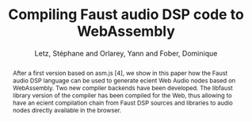 --- 
title: "Compiling Faust audio DSP code to WebAssembly" 
abstract: "After a first version based on asm.js [4], we show in this paper how the Faust audio DSP language can be used to generate ecient Web Audio nodes based on WebAssembly. Two new compiler backends have been developed. The libfaust library version of the compiler has been compiled for the Web, thus allowing to have an ecient compilation chain from Faust DSP sources and libraries to audio nodes directly available in the browser." 
address: "London" 
author: "Letz, Stéphane and Orlarey, Yann and Fober, Dominique"
webAuthor: "Stéphane Letz, Yann Orlarey, Dominique Fober" 
booktitle: "Proceedings of the International Web Audio Conference" 
editor: "Thalmann, Florian and Ewert, Sebastian" 
month: "Proceedings of the International Web Audio Conference"
pages: "" 
publisher: "Queen Mary University of London" 
series: "WAC '17"
type: "Poster"  
year: "2017" 
id: "2017_EA_60" 
tags: year2017
media: none 
pdflink: /_data/papers/pdf/2017/2017_60.pdf
ISSN: 2663-5844
---